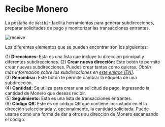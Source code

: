 # Recibe Monero

La pestaña de `Recibir` facilita herramientas para generar subdirecciones, preparar solicitudes de pago y monitorizar las transacciones entrantes.

![receive](media/black_receive.png)

Los diferentes elementos que se pueden encontrar son los siguientes:

(1) **Direcciones:** Esta es una lista que incluye tu dirección principal y diferentes subdirecciones.
(2) **Crear nueva dirección:** Este botón te permite crear nuevas subdirecciones. Puedes crear tantas como quieras. _Obtén más información sobre las subdirecciones en [este enlace [EN]](https://monero.stackexchange.com/questions/3673/what-is-a-sub-address)._    
(3) **Renombrar:** Este botón te permite cambiar la etiqueta de una subdirección.    
(4) **Cantidad:** Se utiliza para crear una solicitud de pago, ingresando la cantidad de Monero que deseas recibir.    
(5) **Seguimiento:** Esta es una lista de transacciones entrantes.    
(6) **Código QR:** Este es un código QR que contiene incrustado en él la dirección seleccionada y, opcionalmente, la cantidad solicitada. Puede usarse como una forma de dar a otros su dirección de Monero escaneando el código.

